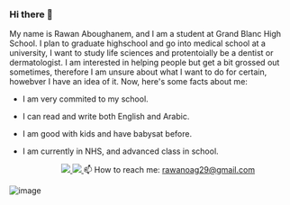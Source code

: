 ### Hi there 👋
 My name is Rawan Aboughanem, and I am a student at Grand Blanc High School. I plan to graduate highschool and go into medical school at a university, I want to study life sciences and protentoially be a dentist or dermatologist. I am interested in helping people but get a bit grossed out sometimes, therefore I am unsure about what I want to do for certain, howebver I have an idea of it. Now, here's some facts about me:

 - I am very commited to my school.

 - I can read and write both English and Arabic.

 - I am good with kids and have babysat before.

 - I am currently in NHS, and advanced class in school.

   	<p align='center'>
	   <a href="https://www.linkedin.com/in/yourprofile/">
	       <img src="https://img.shields.io/badge/linkedin-%230077B5.svg?&style=for-the-badge&logo=linkedin&logoColor=white"/>
	   </a>
	   <a href="https://t.me/yourchannel">
	       <img src="https://img.shields.io/badge/Telegram-2CA5E0?style=for-the-badge&logo=telegram&logoColor=white"/>
	   </a>
	   📫 How to reach me: <a href='mailto:your.email@example.com'>rawanoag29@gmail.com</a>
	</p>
![image](https://github.com/RawanA29/RawanA29/assets/170124122/2e16cec6-1f18-4287-aad2-7c06c3f03753)

